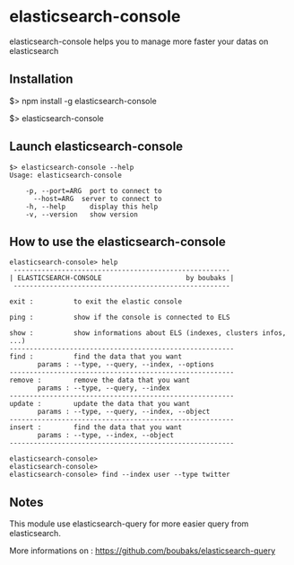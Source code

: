 # elasticsearch-console
elasticsearch-console helps you to manage more faster your datas on elasticsearch

## Installation

$> npm install -g elasticsearch-console

$> elasticsearch-console

## Launch elasticsearch-console

	$> elasticsearch-console --help
	Usage: elasticsearch-console

	  	-p, --port=ARG  port to connect to
	      --host=ARG  server to connect to
	  	-h, --help      display this help
	  	-v, --version   show version


## How to use the elasticsearch-console
    
    elasticsearch-console> help
	 ------------------------------------------------------
	| ELASTICSEARCH-CONSOLE                     by boubaks |
	 ------------------------------------------------------

	exit :          to exit the elastic console

	ping :          show if the console is connected to ELS

	show :          show informations about ELS (indexes, clusters infos, ...)
	--------------------------------------------------------
	find :          find the data that you want
	       params : --type, --query, --index, --options
	--------------------------------------------------------
	remove :        remove the data that you want
	       params : --type, --query, --index
	--------------------------------------------------------
	update :        update the data that you want
	       params : --type, --query, --index, --object
	--------------------------------------------------------
	insert :        find the data that you want
	       params : --type, --index, --object
	--------------------------------------------------------

	elasticsearch-console> 
	elasticsearch-console> 
	elasticsearch-console> find --index user --type twitter
  
## Notes
This module use elasticsearch-query for more easier query from elasticsearch.

More informations on : https://github.com/boubaks/elasticsearch-query